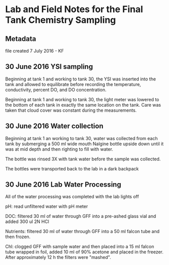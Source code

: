 # Lab and Field Notes for the Final Tank Chemistry Sampling

## Metadata

file created 7 July 2016 - KF

## 30 June 2016 YSI sampling

Beginning at tank 1 and working to tank 30, the YSI was inserted into the tank and allowed to equilibrate before recording the temperature, conductivity, percent DO, and DO concentration.

Beginning at tank 1 and working to tank 30, the light meter was lowered to the bottom of each tank in exactly the same location on the tank. Care was taken that cloud cover was constant during the measurements.

## 30 June 2016 Water collection

Beginning at tank 1 an working to tank 30, water was collected from each tank by submerging a 500 ml wide mouth Nalgine bottle upside down until it was at mid depth and then righting to fill with water.

The bottle was rinsed 3X with tank water before the sample was collected.

The bottles were transported back to the lab in a dark backpack

## 30 June 2016 Lab Water Processing

All of the water processing was completed with the lab lights off

pH: read unfiltered water with pH meter

DOC: filtered 30 ml of water through GFF into a pre-ashed glass vial and added 300 ul 2N HCl

Nutrients: filtered 30 ml of water through GFF into a 50 ml falcon tube and then frozen.

Chl: clogged GFF with sample water and then placed into a 15 ml falcon tube wrapped in foil, added 10 ml of 90% acetone and placed in the freezer. After approximately 12 h the filters were "mashed".
